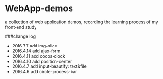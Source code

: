 # WebApp-demos
a collection of web application demos, recording the learning process of my front-end study

###change log
- 2016.7.7 add img-slide
- 2016.4.14 add ajax-form
- 2016.4.11 add cocos-clock
- 2016.4.10 add position-center
- 2016.4.7 add input-beautify: text&file
- 2016.4.6 add circle-process-bar
